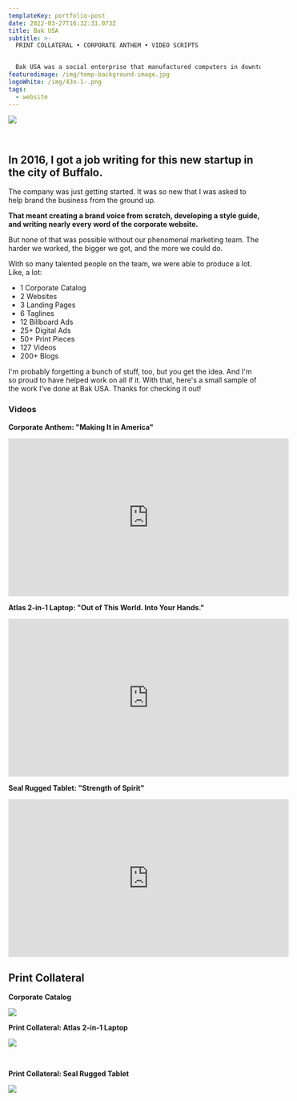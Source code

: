 ```yaml
---
templateKey: portfolio-post
date: 2022-03-27T16:32:31.073Z
title: Bak USA
subtitle: >-
  PRINT COLLATERAL • CORPORATE ANTHEM • VIDEO SCRIPTS


  Bak USA was a social enterprise that manufactured computers in downtown Buffalo, New York. Committed to empowering people and changing lives, the company employed a diverse workforce to handcraft laptops and tablets in urban America.
featuredimage: /img/temp-background-image.jpg
logoWhite: /img/43n-1-.png
tags:
  - website
---
```

![](/img/bak-usa.png)

<br>

## In 2016, I got a job writing for this new startup in the city of Buffalo.

The company was just getting started. It was so new that I was asked to help brand the business from the ground up. 

**That meant creating a brand voice from scratch, developing a style guide, and writing nearly every word of the corporate website.** 

But none of that was possible without our phenomenal marketing team. The harder we worked, the bigger we got, and the more we could do. 

With so many talented people on the team, we were able to produce a lot. Like, a lot:

* 1 Corporate Catalog
* 2 Websites
* 3 Landing Pages
* 6 Taglines
* 12 Billboard Ads
* 25+ Digital Ads
* 50+ Print Pieces
* 127 Videos
* 200+ Blogs

I'm probably forgetting a bunch of stuff, too, but you get the idea. And I'm so proud to have helped work on all if it. With that, here's a small sample of the work I've done at Bak USA. Thanks for checking it out! 

### Videos

**Corporate Anthem: "Making It in America"</p>**

<iframe width="560" height="315" src="https://www.youtube.com/embed/SHVSGz_Nmrw" title="YouTube video player" frameborder="0" allow="accelerometer; autoplay; clipboard-write; encrypted-media; gyroscope; picture-in-picture" allowfullscreen></iframe></p>

**Atlas 2-in-1 Laptop: "Out of This World. Into Your Hands."</p>**

<iframe width="560" height="315" src="https://www.youtube.com/embed/u7g7twDL8hk" title="YouTube video player" frameborder="0" allow="accelerometer; autoplay; clipboard-write; encrypted-media; gyroscope; picture-in-picture" allowfullscreen></iframe></p>

**Seal Rugged Tablet: "Strength of Spirit"</p>**

<iframe width="560" height="315" src="https://www.youtube.com/embed/CFdfz1vOBoY" title="YouTube video player" frameborder="0" allow="accelerometer; autoplay; clipboard-write; encrypted-media; gyroscope; picture-in-picture" allowfullscreen></iframe></p>

## Print Collateral

**Corporate Catalog**

![](/img/bak-usa-print.png)

**Print Collateral: Atlas 2-in-1 Laptop**

![](/img/bak-usa-print-atlas.jpeg)

<br>

**Print Collateral: Seal Rugged Tablet**

![](/img/bak-usa-print-seal.jpeg)